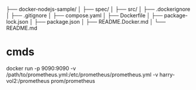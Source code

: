 ├── docker-nodejs-sample/
│ ├── spec/
│ ├── src/
│ ├── .dockerignore
│ ├── .gitignore
│ ├── compose.yaml
│ ├── Dockerfile
│ ├── package-lock.json
│ ├── package.json
│ ├── README.Docker.md
│ └── README.md

# cmds

docker run -p 9090:9090 -v /path/to/prometheus.yml:/etc/prometheus/prometheus.yml -v harry-vol2:/prometheus prom/prometheus
